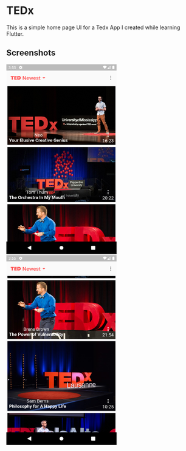 # TEDx

This is a simple home page UI for a Tedx App I created while learning Flutter. 

## Screenshots

<img src="screenshots/1.png" width="290" height="500"> <img src="screenshots/2.png" width="290" height="500">
